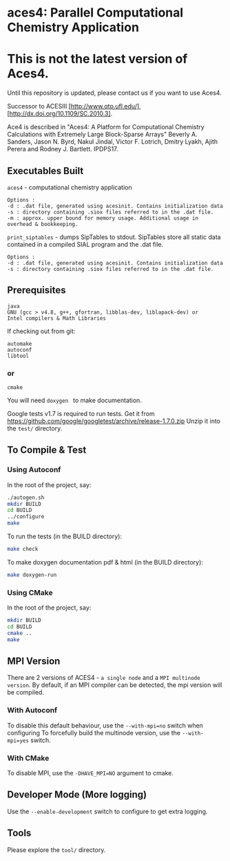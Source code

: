 aces4:  Parallel Computational Chemistry Application
=====

This is not the latest version of Aces4.  
========================================
Until this repository is updated, please contact us if you want to use Aces4.



Successor to ACESIII [http://www.qtp.ufl.edu/], [http://dx.doi.org/10.1109/SC.2010.3]. 

Ace4 is described in "Aces4: A Platform for Computational Chemistry Calculations with Extremely Large Block-Sparse Arrays" Beverly A. Sanders, Jason N. Byrd, Nakul Jindal, Victor F. Lotrich, Dmitry Lyakh, Ajith Perera and Rodney J. Bartlett. IPDPS17.

Executables Built
-----------------

```aces4``` - computational chemistry application
```
Options : 
-d : .dat file, generated using acesinit. Contains initialization data
-s : directory containing .siox files referred to in the .dat file.
-m : approx. upper bound for memory usage. Additional usage in overhead & bookkeeping.
```

```print_siptables``` - dumps SipTables to stdout. SipTables store all static data contained in a compiled SIAL program and the .dat file.
```
Options :
-d : .dat file, generated using acesinit. Contains initialization data
-s : directory containing .siox files referred to in the .dat file.
```


Prerequisites
-------------
```
java
GNU (gcc > v4.8, g++, gfortran, libblas-dev, liblapack-dev) or
Intel compilers & Math Libraries
```

If checking out from git:
```
automake
autoconf
libtool
```

### or
```
cmake
```

You will need ```doxygen ``` to make documentation.

Google tests v1.7 is required to run tests. 
Get it from https://github.com/google/googletest/archive/release-1.7.0.zip
Unzip it into the ```test/``` directory.


To Compile & Test
-----------------
### Using Autoconf
In the root of the project, say:
```BASH
./autogen.sh
mkdir BUILD
cd BUILD
../configure
make 
```
To run the tests (in the BUILD directory):
```BASH
make check
```
To make doxygen documentation pdf & html (in the BUILD directory):
```BASH
make doxygen-run
```

### Using CMake
In the root of the project, say:
```BASH
mkdir BUILD
cd BUILD
cmake ..
make
```

MPI Version
-----------
There are 2 versions of ACES4 - ```a single node``` and a ```MPI multinode version```.
By default, if an MPI compiler can be detected, the mpi version will be compiled. 

### With Autoconf
To disable this default behaviour, use the ```--with-mpi=no``` switch when configuring 
To forcefully build the multinode version, use the ```--with-mpi=yes``` switch.

### With CMake
To disable MPI, use the ```-DHAVE_MPI=NO``` argument to cmake.

Developer Mode (More logging)
-----------------------------
Use the ```--enable-development``` switch to configure to get extra logging.


Tools
-----
Please explore the ```tool/``` directory.
